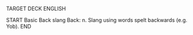 TARGET DECK
ENGLISH

START
Basic
Back slang
Back: n. Slang using words spelt backwards (e.g. Yob).
END
